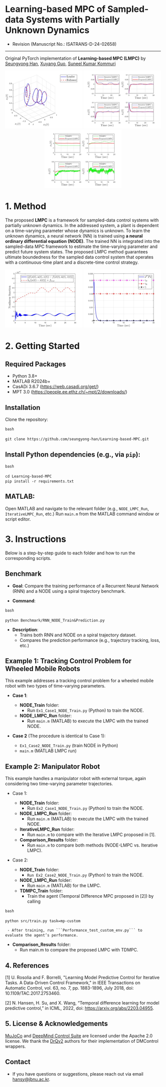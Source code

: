 # Learning-based MPC of Sampled-data Systems with Partially Unknown Dynamics 
- Revision (Manuscript No.: ISATRANS-D-24-02658)


----

Original PyTorch implementation of **Learning-based MPC (LMPC)** by [Seungyong Han](https://sites.google.com/view/jbnu-dscl), [Xuyang Guo](https://ieeexplore.ieee.org/author/37089890974), [Suneel Kumar Kommuri](https://scholar.google.com/citations?user=JZT4bIYAAAAJ&hl=ko)


<p align="center">
  <img src="Figures/03_Ex1_Case1_Leader_Follower_Trajectory.jpg" width="250" />
  <img src="Figures/12_Ex2_Case1_NODE_MPC_ILMPC_State.jpg" width="250" />
  <img src="Figures/19_Ex2_Case2_NODE_MPC_TDMPC_State.jpg" width="250" />
</p>


# 1. Method

The proposed **LMPC** is a framework for sampled-data control systems with partially unknown dynamics. In the addressed system, a plant is dependent on a time-varying parameter whose dynamics is unknown. To learn the unknown dynamics, a neural network (NN) is trained using **a neural ordinary differential equation (NODE)**. The trained NN is integrated into the sampled-data MPC framework to estimate the time-varying parameter and predict future system states. The proposed LMPC method guarantees ultimate boundedness for the sampled data control system that operates with a continuous-time plant and a discrete-time control strategy.

<p align="center">
  <img src="Figures/16_Ex2_Case1_Dynamics_Errors.jpg" width="250" />
  <img src="Figures/17_Ex2_Case1_Ultimate_Boundedness.jpg" width="250" />
</p>

# 2. Getting Started
## Required Packages
- Python 3.8+
- MATLAB R2024b+
- CasADi 3.6.7 (https://web.casadi.org/get/)
- MPT 3.0 (https://people.ee.ethz.ch/~mpt/2/downloads/)

## Installation
Clone the repository:
```
bash

git clone https://github.com/seungyong-han/Learning-based-MPC.git
```

## Install Python dependencies (e.g., via ```pip```):
```
bash

cd Learning-based-MPC
pip install -r requirements.txt
```

## MATLAB:
Open MATLAB and navigate to the relevant folder (e.g., ```NODE_LMPC_Run```, ```IterativeLMPC_Run```, etc.)
Run ```main.m``` from the MATLAB command window or script editor.

# 3. Instructions
Below is a step-by-step guide to each folder and how to run the corresponding scripts.

## Benchmark
- **Goal**: Compare the training performance of a Recurrent Neural Network (RNN) and a NODE using a spiral trajectory benchmark.

- **Command**:
```
bash

python Benchmark/RNN_NODE_Train&Prediction.py
```
- **Description**:
   - Trains both RNN and NODE on a spiral trajectory dataset.
   - Compares the prediction performance (e.g., trajectory tracking, loss, etc.)

## Example 1: Tracking Control Problem for Wheeled Mobile Robots
This example addresses a tracking control problem for a wheeled mobile robot with two types of time-varying parameters.

- **Case 1**:
   - **NODE_Train** folder:
     - Run ```Ex1_Case1_NODE_Train.py``` (Python) to train the NODE.
   - **NODE_LMPC_Run** folder:
     - Run ```main.m``` (MATLAB) to execute the LMPC with the trained NODE.

- **Case 2** (The procedure is identical to Case 1):
   - ```Ex1_Case2_NODE_Train.py``` (train NODE in Python)
   - ```main.m``` (MATLAB LMPC run)

## Example 2: Manipulator Robot
This example handles a manipulator robot with external torque, again considering two time-varying parameter trajectories.

- Case 1:

   - **NODE_Train** folder:
     - Run ```Ex2_Case1_NODE_Train.py``` (Python) to train the NODE.
   - **NODE_LMPC_Run** folder:
     - Run ```main.m``` (MATLAB) to execute the LMPC with the trained NODE.
   - **IterativeLMPC_Run** folder:
     - Run ```main.m``` to compare with the Iterative LMPC proposed in [1].
   - **Comparison_Results** folder:
     - Run ```main.m``` to compare both methods (NODE-LMPC vs. Iterative LMPC).

- Case 2:

   - **NODE_Train** folder:
     - ```Run Ex2_Case2_NODE_Train.py``` (Python) to train the NODE.
   - **NODE_LMPC_Run** folder:
     - Run ```main.m``` (MATLAB) for the LMPC.
   - **TDMPC_Train** folder:
     - Train the agent (Temporal Difference MPC proposed in [2]) by calling
```
bash

python src/train.py task=mp-custom
```

     - After training, run ```Performance_test_custom_env.py``` to evaluate the agent’s performance.
   - **Comparison_Results** folder:
     - Run main.m to compare the proposed LMPC with TDMPC.

## 4. References
[1] U. Rosolia and F. Borrelli, "Learning Model Predictive Control for Iterative Tasks. A Data-Driven Control Framework," in IEEE Transactions on Automatic Control, vol. 63, no. 7, pp. 1883-1896, July 2018, doi: 10.1109/TAC.2017.2753460.

[2] N. Hansen, H. Su, and X. Wang, “Temporal difference learning for model predictive control,” in ICML, 2022, doi: https://arxiv.org/abs/2203.04955.

## 5. License & Acknowledgements

[MuJoCo](https://github.com/deepmind/mujoco) and [DeepMind Control Suite](https://github.com/deepmind/dm_control) are licensed under the Apache 2.0 license. We thank the [DrQv2](https://github.com/facebookresearch/drqv2) authors for their implementation of DMControl wrappers.

## Contact
 - If you have questions or suggestions, please reach out via email [hansy@jbnu.ac.kr](hansy@jbnu.ac.kr).


